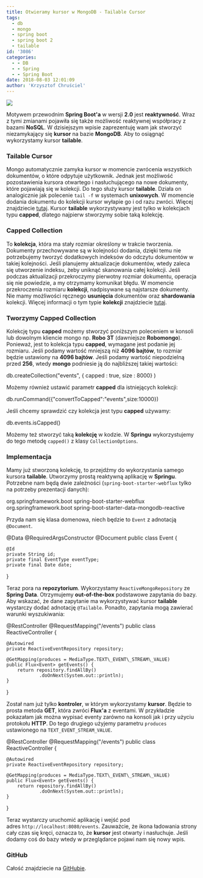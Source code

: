 ```yaml
---
title: Otwieramy kursor w MongoDB - Tailable Cursor
tags:
  - db
  - mongo
  - spring boot
  - spring boot 2
  - tailable
id: '3086'
categories:
  - - DB
  - - Spring
  - - Spring Boot
date: 2018-08-03 12:01:09
author: 'Krzysztof Chruściel'
---
```


![](http://codecouple.pl/wp-content/uploads/2017/12/springBoot2Art.png)

Motywem przewodnim **Spring Boot'a** w wersji **2.0** jest **reaktywność**. Wraz z tymi zmianami pojawiła się także możliwość reaktywnej współpracy z bazami **NoSQL**. W dzisiejszym wpisie zaprezentuję wam jak stworzyć niezamykający się **kursor** na bazie **MongoDB**. Aby to osiągnąć wykorzystamy kursor **tailable**.
<!-- more -->
### Tailable Cursor

Mongo automatycznie zamyka kursor w momencie zwrócenia wszystkich dokumentów, o które odpytuje użytkownik. Jednak jest możliwość pozostawienia kursora otwartego i nasłuchującego na nowe dokumenty, które pojawiają się w kolekcji. Do tego służy kursor **tailable**. Działa on analogicznie jak polecenie `tail -f` w systemach **unixowych**. W momencie dodania dokumentu do kolekcji kursor wyłapie go i od razu zwróci. Więcej znajdziecie [tutaj](https://docs.mongodb.com/manual/core/tailable-cursors/). Kursor **tailable** wykorzystywany jest tylko w kolekcjach typu **capped**, dlatego najpierw stworzymy sobie taką kolekcję.

### Capped Collection

To **kolekcja**, która ma stały rozmiar określony w trakcie tworzenia. Dokumenty przechowywane są w kolejności dodania, dzięki temu nie potrzebujemy tworzyć dodatkowych indeksów do odczytu dokumentów w takiej kolejności. Jeśli planujemy aktualizacje dokumentów, wtedy zaleca się utworzenie indeksu, żeby uniknąć skanowania całej kolekcji. Jeśli podczas aktualizacji przekroczymy pierwotny rozmiar dokumentu, operacja się nie powiedzie, a my otrzymamy komunikat błędu. W momencie przekroczenia rozmiaru **kolekcji**, nadpisywane są najstarsze dokumenty. Nie mamy możliwości ręcznego **usunięcia** dokumentów oraz **shardowania** kolekcji. Więcej informacji o tym typie **kolekcji** znajdziecie [tutaj](https://docs.mongodb.com/manual/core/capped-collections/).

### Tworzymy Capped Collection

Kolekcję typu **capped** możemy stworzyć poniższym poleceniem w konsoli lub dowolnym kliencie mongo np. **Robo 3T** (dawniejsze **Robomongo**). Ponieważ, jest to kolekcja typu **capped**, wymagane jest podanie jej rozmiaru. Jeśli podamy wartość mniejszą niż **4096 bajtów**, to rozmiar będzie ustawiony na **4096 bajtów**. Jeśli podamy wartość niepodzielną przed **256**, wtedy **mongo** podniesie ją do najbliższej takiej wartości:

db.createCollection("events", { capped : true, size : 8000} )

Możemy również ustawić parametr **capped** dla istniejących kolekcji:

db.runCommand({"convertToCapped":"events",size:10000})

Jeśli chcemy sprawdzić czy kolekcja jest typu **capped** używamy:

db.events.isCapped()

Możemy też stworzyć taką **kolekcję** w kodzie. W **Springu** wykorzystujemy do tego metodę `capped()` z klasy `CollectionOptions`.

### Implementacja

Mamy już stworzoną kolekcję, to przejdźmy do wykorzystania samego kursora **tailable**. Utworzymy prostą reaktywną aplikację w **Springu**. Potrzebne nam będą dwie zależności (`spring-boot-starter-webflux` tylko na potrzeby prezentacji danych):

<dependency>
    <groupId>org.springframework.boot</groupId>
    <artifactId>spring-boot-starter-webflux</artifactId>
</dependency>
<dependency>
    <groupId>org.springframework.boot</groupId>
    <artifactId>spring-boot-starter-data-mongodb-reactive</artifactId>
</dependency>

Przyda nam się klasa domenowa, niech będzie to `Event` z adnotacją `@Document`.

@Data
@RequiredArgsConstructor
@Document
public class Event {

    @Id
    private String id;
    private final EventType eventType;
    private final Date date;
}

Teraz pora na **repozytorium**. Wykorzystamy `ReactiveMongoRepository` ze **Spring Data**. Otrzymujemy **out-of-the-box** podstawowe zapytania do bazy. Aby wskazać, że dane zapytanie ma wykorzystywać kursor **tailable** wystarczy dodać adnotację `@Tailable`. Ponadto, zapytania mogą zawierać warunki wyszukiwania:

@RestController
@RequestMapping("/events")
public class ReactiveController {

    @Autowired
    private ReactiveEventRepository repository;

    @GetMapping(produces = MediaType.TEXT\_EVENT\_STREAM\_VALUE)
    public Flux<Event> getEvents() {
        return repository.findAllBy()
                .doOnNext(System.out::println);
    }
}

Został nam już tylko **kontroler**, w którym wykorzystamy **kursor**. Będzie to prosta metoda **GET**, która zwróci **Flux'a** z eventami. W przykładzie pokazałam jak można wypisać eventy zarówno na konsoli jak i przy użyciu protokołu **HTTP**. Do tego drugiego użyjemy parametru `produces` ustawionego na `TEXT_EVENT_STREAM_VALUE`.

@RestController
@RequestMapping("/events")
public class ReactiveController {

    @Autowired
    private ReactiveEventRepository repository;

    @GetMapping(produces = MediaType.TEXT\_EVENT\_STREAM\_VALUE)
    public Flux<Event> getEvents() {
        return repository.findAllBy()
                .doOnNext(System.out::println);
    }
}

Teraz wystarczy uruchomić aplikację i wejść pod adres `http://localhost:8080/events`. Zauważcie, że ikona ładowania strony cały czas się kręci, oznacza to, że **kursor** jest otwarty i nasłuchuje. Jeśli dodamy coś do bazy wtedy w przeglądarce pojawi nam się nowy wpis.

### GitHub

Całość znajdziecie na [GitHubie](https://github.com/apieszczek/SpringBoot/tree/master/spring-boot-tailable).